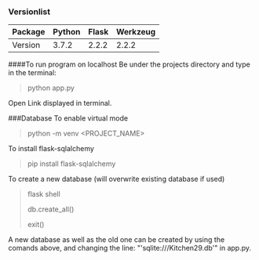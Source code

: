 ### Versionlist
Package | Python | Flask | Werkzeug
---     | ---    | ---   | ---
Version | 3.7.2  | 2.2.2 | 2.2.2


####To run program on localhost
Be under the projects directory and type in the terminal:

> python app.py

Open Link displayed in terminal.

###Database
To enable virtual mode

> python -m venv <PROJECT_NAME>

To install flask-sqlalchemy

> pip install flask-sqlalchemy

To create a new database (will overwrite existing database if used)
> flask shell 
> 
> db.create_all()
> 
> exit()

A new database as well as the old one can be created by using the comands above,
and changing the line: "'sqlite:///Kitchen29.db'" in app.py.

